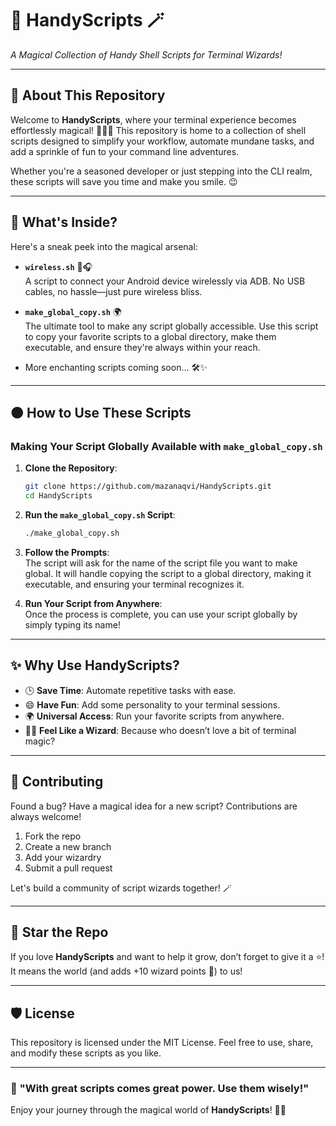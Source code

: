# 🎩 **HandyScripts** 🪄  
_A Magical Collection of Handy Shell Scripts for Terminal Wizards!_

---

## 🚀 **About This Repository**

Welcome to **HandyScripts**, where your terminal experience becomes effortlessly magical! 🧙‍♂️✨ This repository is home to a collection of shell scripts designed to simplify your workflow, automate mundane tasks, and add a sprinkle of fun to your command line adventures.  

Whether you're a seasoned developer or just stepping into the CLI realm, these scripts will save you time and make you smile. 😉  

---

## 🿢 **What's Inside?**

Here's a sneak peek into the magical arsenal:  

- **`wireless.sh`** 📨🎧  
  A script to connect your Android device wirelessly via ADB. No USB cables, no hassle—just pure wireless bliss.  

- **`make_global_copy.sh`** 🌍  
  The ultimate tool to make any script globally accessible. Use this script to copy your favorite scripts to a global directory, make them executable, and ensure they're always within your reach.  

- More enchanting scripts coming soon... 🛠️✨  

---

## 🟠 **How to Use These Scripts**

### Making Your Script Globally Available with `make_global_copy.sh`

1. **Clone the Repository**:  
   ```bash
   git clone https://github.com/mazanaqvi/HandyScripts.git
   cd HandyScripts
   ```

2. **Run the `make_global_copy.sh` Script**:  
   ```bash
   ./make_global_copy.sh
   ```

3. **Follow the Prompts**:  
   The script will ask for the name of the script file you want to make global. It will handle copying the script to a global directory, making it executable, and ensuring your terminal recognizes it.  

4. **Run Your Script from Anywhere**:  
   Once the process is complete, you can use your script globally by simply typing its name!  

---

## ✨ **Why Use HandyScripts?**

- 🕒 **Save Time**: Automate repetitive tasks with ease.
- 😄 **Have Fun**: Add some personality to your terminal sessions.
- 🌍 **Universal Access**: Run your favorite scripts from anywhere.
- 🧙‍♂️ **Feel Like a Wizard**: Because who doesn’t love a bit of terminal magic?  

---

## 📜 **Contributing**

Found a bug? Have a magical idea for a new script? Contributions are always welcome!  

1. Fork the repo  
2. Create a new branch  
3. Add your wizardry  
4. Submit a pull request  

Let's build a community of script wizards together! 🪄  

---

## 🌟 **Star the Repo**

If you love **HandyScripts** and want to help it grow, don’t forget to give it a ⭐! It means the world (and adds +10 wizard points 🧙) to us!  

---

## 🛡️ **License**

This repository is licensed under the MIT License. Feel free to use, share, and modify these scripts as you like.  

---

### 🧙 **"With great scripts comes great power. Use them wisely!"**  

Enjoy your journey through the magical world of **HandyScripts**! 🎩✨

